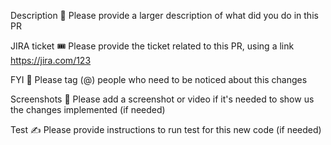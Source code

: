 Description 📝
Please provide a larger description of what did you do in this PR

JIRA ticket 🎟️
Please provide the ticket related to this PR, using a link https://jira.com/123

FYI 🙋
Please tag (@) people who need to be noticed about this changes

Screenshots 📸
Please add a screenshot or video if it's needed to show us the changes implemented (if needed)

Test ✍️
Please provide instructions to run test for this new code (if needed)